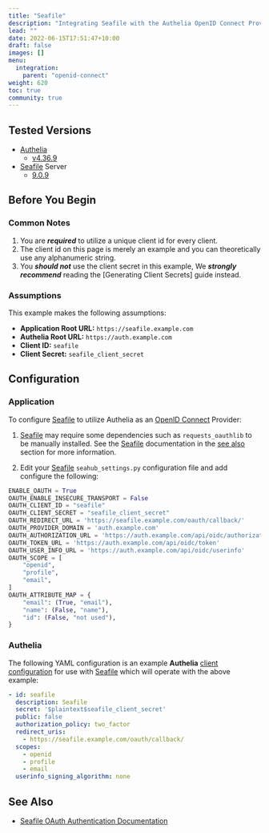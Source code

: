 ```yaml
---
title: "Seafile"
description: "Integrating Seafile with the Authelia OpenID Connect Provider."
lead: ""
date: 2022-06-15T17:51:47+10:00
draft: false
images: []
menu:
  integration:
    parent: "openid-connect"
weight: 620
toc: true
community: true
---
```


## Tested Versions

* [Authelia]
  * [v4.36.9](https://github.com/authelia/authelia/releases/tag/v4.36.9)
* [Seafile] Server
  * [9.0.9](https://manual.seafile.com/changelog/server-changelog/#909-2022-09-22)

## Before You Begin

### Common Notes

1. You are *__required__* to utilize a unique client id for every client.
2. The client id on this page is merely an example and you can theoretically use any alphanumeric string.
3. You *__should not__* use the client secret in this example, We *__strongly recommend__* reading the
   [Generating Client Secrets] guide instead.

### Assumptions

This example makes the following assumptions:

* __Application Root URL:__ `https://seafile.example.com`
* __Authelia Root URL:__ `https://auth.example.com`
* __Client ID:__ `seafile`
* __Client Secret:__ `seafile_client_secret`

## Configuration

### Application

To configure [Seafile] to utilize Authelia as an [OpenID Connect] Provider:

1. [Seafile] may require some dependencies such as `requests_oauthlib` to be manually installed.
   See the [Seafile] documentation in the [see also](#see-also) section for more information.

2. Edit your [Seafile] `seahub_settings.py` configuration file and add configure the following:

```python
ENABLE_OAUTH = True
OAUTH_ENABLE_INSECURE_TRANSPORT = False
OAUTH_CLIENT_ID = "seafile"
OAUTH_CLIENT_SECRET = "seafile_client_secret"
OAUTH_REDIRECT_URL = 'https://seafile.example.com/oauth/callback/'
OAUTH_PROVIDER_DOMAIN = 'auth.example.com'
OAUTH_AUTHORIZATION_URL = 'https://auth.example.com/api/oidc/authorization'
OAUTH_TOKEN_URL = 'https://auth.example.com/api/oidc/token'
OAUTH_USER_INFO_URL = 'https://auth.example.com/api/oidc/userinfo'
OAUTH_SCOPE = [
    "openid",
    "profile",
    "email",
]
OAUTH_ATTRIBUTE_MAP = {
    "email": (True, "email"),
    "name": (False, "name"),
    "id": (False, "not used"),
}
```

### Authelia

The following YAML configuration is an example __Authelia__
[client configuration](../../../configuration/identity-providers/open-id-connect.md#clients) for use with [Seafile]
which will operate with the above example:

```yaml
- id: seafile
  description: Seafile
  secret: '$plaintext$seafile_client_secret'
  public: false
  authorization_policy: two_factor
  redirect_uris:
    - https://seafile.example.com/oauth/callback/
  scopes:
    - openid
    - profile
    - email
  userinfo_signing_algorithm: none
```

## See Also

* [Seafile OAuth Authentication Documentation](https://manual.seafile.com/deploy/oauth/)

[Authelia]: https://www.authelia.com
[Seafile]: https://www.seafile.com/
[OpenID Connect]: ../../openid-connect/introduction.md
